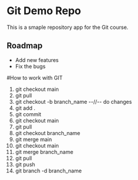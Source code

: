 # Git Demo Repo
This is a smaple repository app for the Git course.

## Roadmap
* Add new features
* Fix the bugs

#How to work with GIT 
1. git checkout main
2. git pull
3. git checkout -b branch_name
--//-- do changes
4. git add .
5. git commit
6. git checkout main
7. git pull 
8. git checkout branch_name
9. git merge main 
10. git checkout main 
11. git merge branch_name
12. git pull
13. git push 
14. git branch -d branch_name

